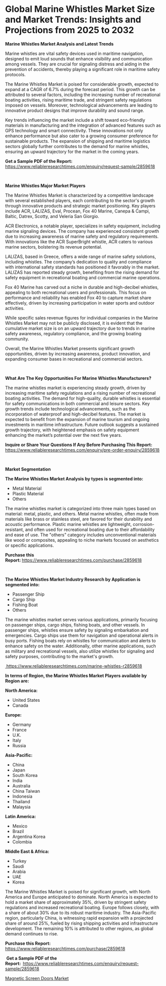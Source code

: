 <p><h1>Global Marine Whistles Market Size and Market Trends: Insights and Projections from 2025 to 2032</h1></p><p><strong>Marine Whistles Market Analysis and Latest Trends</strong></p>
<p><p>Marine whistles are vital safety devices used in maritime navigation, designed to emit loud sounds that enhance visibility and communication among vessels. They are crucial for signaling distress and aiding in the prevention of accidents, thereby playing a significant role in maritime safety protocols.</p><p>The Marine Whistles Market is poised for considerable growth, expected to expand at a CAGR of 6.7% during the forecast period. This growth can be attributed to several factors, including the increasing number of recreational boating activities, rising maritime trade, and stringent safety regulations imposed on vessels. Moreover, technological advancements are leading to innovative product designs that improve durability and sound range.</p><p>Key trends influencing the market include a shift toward eco-friendly materials in manufacturing and the integration of advanced features such as GPS technology and smart connectivity. These innovations not only enhance performance but also cater to a growing consumer preference for sustainable products. The expansion of shipping and maritime logistics sectors globally further contributes to the demand for marine whistles, ensuring an upward trajectory for the market in the coming years.</p></p>
<p><strong>Get a Sample PDF of the Report:&nbsp;</strong> <a href="https://www.reliableresearchtimes.com/enquiry/request-sample/2859618?utm_campaign=2193&utm_medium=2&utm_source=Github&utm_content=ia&utm_term=12032025&utm_id=marine-whistles">https://www.reliableresearchtimes.com/enquiry/request-sample/2859618</a></p>
<p>&nbsp;</p>
<p><strong>Marine Whistles Major Market Players</strong></p>
<p><p>The Marine Whistles Market is characterized by a competitive landscape with several established players, each contributing to the sector's growth through innovative products and strategic market positioning. Key players include ACR, LALIZAS, Eval, Procean, Fox 40 Marine, Canepa & Campi, Baltic, Datrex, Scotty, and Veleria San Giorgio.</p><p>ACR Electronics, a notable player, specializes in safety equipment, including marine signaling devices. The company has experienced consistent growth due to increasing awareness of marine safety and regulatory requirements. With innovations like the ACR SuperBright whistle, ACR caters to various marine sectors, bolstering its revenue potential.</p><p>LALIZAS, based in Greece, offers a wide range of marine safety solutions, including whistles. The company’s dedication to quality and compliance with international safety standards has positioned it favorably in the market. LALIZAS has reported steady growth, benefiting from the rising demand for safety equipment in recreational boating and commercial marine operations.</p><p>Fox 40 Marine has carved out a niche in durable and high-decibel whistles, appealing to both recreational users and professionals. This focus on performance and reliability has enabled Fox 40 to capture market share effectively, driven by increasing participation in water sports and outdoor activities.</p><p>While specific sales revenue figures for individual companies in the Marine Whistles Market may not be publicly disclosed, it is evident that the cumulative market size is on an upward trajectory due to trends in marine safety awareness, regulatory compliance, and the growing boating community.</p><p>Overall, the Marine Whistles Market presents significant growth opportunities, driven by increasing awareness, product innovation, and expanding consumer bases in recreational and commercial sectors.</p></p>
<p>&nbsp;</p>
<p><strong>What Are The Key Opportunities For Marine Whistles Manufacturers?</strong></p>
<p><p>The marine whistles market is experiencing steady growth, driven by increasing maritime safety regulations and a rising number of recreational boating activities. The demand for high-quality, durable whistles is essential for safety communications in both commercial and leisure sectors. Key growth trends include technological advancements, such as the incorporation of waterproof and high-decibel features. The market is expected to benefit from the expansion of marine tourism and ongoing investments in maritime infrastructure. Future outlook suggests a sustained growth trajectory, with heightened emphasis on safety equipment enhancing the market’s potential over the next five years.</p></p>
<p><strong>Inquire or Share Your Questions If Any Before Purchasing This Report:</strong> <a href="https://www.reliableresearchtimes.com/enquiry/pre-order-enquiry/2859618?utm_campaign=2193&utm_medium=2&utm_source=Github&utm_content=ia&utm_term=12032025&utm_id=marine-whistles">https://www.reliableresearchtimes.com/enquiry/pre-order-enquiry/2859618</a></p>
<p>&nbsp;</p>
<p><strong>Market Segmentation</strong></p>
<p><strong>The Marine Whistles Market Analysis by types is segmented into:</strong></p>
<p><ul><li>Metal Material</li><li>Plastic Material</li><li>Others</li></ul></p>
<p><p>The marine whistles market is categorized into three main types based on material: metal, plastic, and others. Metal marine whistles, often made from materials like brass or stainless steel, are favored for their durability and acoustic performance. Plastic marine whistles are lightweight, corrosion-resistant, and often used for recreational boating due to their affordability and ease of use. The "others" category includes unconventional materials like wood or composites, appealing to niche markets focused on aesthetics or specific applications.</p></p>
<p><strong>Purchase this Report:&nbsp;</strong><a href="https://www.reliableresearchtimes.com/purchase/2859618?utm_campaign=2193&utm_medium=2&utm_source=Github&utm_content=ia&utm_term=12032025&utm_id=marine-whistles">https://www.reliableresearchtimes.com/purchase/2859618</a></p>
<p>&nbsp;</p>
<p><strong>The Marine Whistles Market Industry Research by Application is segmented into:</strong></p>
<p><ul><li>Passenger Ship</li><li>Cargo Ship</li><li>Fishing Boat</li><li>Others</li></ul></p>
<p><p>The marine whistles market serves various applications, primarily focusing on passenger ships, cargo ships, fishing boats, and other vessels. In passenger ships, whistles ensure safety by signaling embarkation and emergencies. Cargo ships use them for navigation and operational alerts in busy ports. Fishing boats rely on whistles for communication and alerts to enhance safety on the water. Additionally, other marine applications, such as military and recreational vessels, also utilize whistles for signaling and safety purposes, contributing to the market's growth.</p></p>
<p><a href="https://www.reliableresearchtimes.com/marine-whistles-r2859618?utm_campaign=2193&utm_medium=2&utm_source=Github&utm_content=ia&utm_term=12032025&utm_id=marine-whistles">&nbsp;https://www.reliableresearchtimes.com/marine-whistles-r2859618</a></p>
<p><strong>In terms of Region, the Marine Whistles Market Players available by Region are:</strong></p>
<p>
    <p> <strong> North America: </strong>
        <ul>
            <li>United States</li>
            <li>Canada</li>
        </ul>
        </p> 
    <p> <strong> Europe: </strong>
        <ul>
            <li>Germany</li>
            <li>France</li>
            <li>U.K.</li>
            <li>Italy</li>
            <li>Russia</li>
        </ul>
        </p> 
    <p> <strong> Asia-Pacific: </strong>
        <ul>
            <li>China</li>
            <li>Japan</li>
            <li>South Korea</li>
            <li>India</li>
            <li>Australia</li>
            <li>China Taiwan</li>
            <li>Indonesia</li>
            <li>Thailand</li>
            <li>Malaysia</li>
        </ul>
        </p> 
    <p> <strong> Latin America: </strong>
        <ul>
            <li>Mexico</li>
            <li>Brazil</li>
            <li>Argentina Korea</li>
            <li>Colombia</li>
        </ul>
        </p> 
    <p> <strong> Middle East & Africa: </strong>
        <ul>
            <li>Turkey</li>
            <li>Saudi</li>
            <li>Arabia</li>
            <li>UAE</li>
            <li>Korea</li>
        </ul>
    </p>
    </p>
<p><p>The Marine Whistles Market is poised for significant growth, with North America and Europe anticipated to dominate. North America is expected to hold a market share of approximately 35%, driven by stringent safety regulations and increased recreational boating. Europe follows closely, with a share of about 30% due to its robust maritime industry. The Asia-Pacific region, particularly China, is witnessing rapid expansion with a projected share of around 25%, fueled by rising shipping activities and infrastructure development. The remaining 10% is attributed to other regions, as global demand continues to rise.</p></p>
<p><strong>Purchase this Report: </strong><a href="https://www.reliableresearchtimes.com/purchase/2859618?utm_campaign=2193&utm_medium=2&utm_source=Github&utm_content=ia&utm_term=12032025&utm_id=marine-whistles">https://www.reliableresearchtimes.com/purchase/2859618</a></p>
<p>&nbsp;<strong>Get a Sample PDF of the Report:&nbsp;&nbsp;</strong><a href="https://www.reliableresearchtimes.com/enquiry/request-sample/2859618?utm_campaign=2193&utm_medium=2&utm_source=Github&utm_content=ia&utm_term=12032025&utm_id=marine-whistles">https://www.reliableresearchtimes.com/enquiry/request-sample/2859618</a></p>
<p><strong></strong></p>
<p><p><a href="https://github.com/ygfu6u/Market-Research-Report-List-2/blob/main/magnetic-screen-doors-market.md?utm_campaign=2193&utm_medium=2&utm_source=Github&utm_content=ia&utm_term=12032025&utm_id=marine-whistles">Magnetic Screen Doors Market</a></p></p>